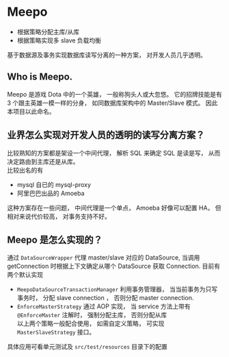 Meepo
=============
  
- 根据策略分配主库/从库  
- 根据策略实现多 slave 负载均衡 

基于数据源及事务实现数据库读写分离的一种方案， 对开发人员几乎透明。

Who is Meepo.
--------------

Meepo 是游戏 Dota 中的一个英雄， 一般称狗头人或大忽悠。 它的招牌技能是有 3 个跟主英雄一模一样的分身， 如同数据库架构中的  Master/Slave 模式。 因此本项目以此命名。

业界怎么实现对开发人员的透明的读写分离方案？
----------------------------------------------

比较熟知的方案都是架设一个中间代理， 解析 SQL 来确定 SQL 是读是写， 从而决定路由到主库还是从库。  
比较出名的有  
- mysql 自已的  mysql-proxy  
- 阿里巴巴出品的  Amoeba  

这种方案存在一些问题，  中间代理是一个单点， Amoeba 好像可以配置 HA， 但相对来说代价较高， 对事务支持不好。

Meepo 是怎么实现的？
--------------------

通过 `DataSourceWrapper` 代理 master/slave 对应的 DataSource, 当调用  getConnection 时根据上下文确定从哪个 DataSource 获取 Connection.
目前有两个默认实现   
- `MeepoDataSourceTransactionManager` 利用事务管理器， 当当前事务为只写事务时， 分配 slave connection ， 否则分配 master connection.  
- `EnforceMasterStrategy` 通过 AOP 实现， 当 service 方法上带有 `@EnforceMaster` 注解时， 强制分配主库， 否则分配从库  
以上两个策略一般配合使用， 如需自定义策略， 可实现 `MasterSlaveStrategy` 接口。

具体应用可看单元测试及 `src/test/resources` 目录下的配置
 